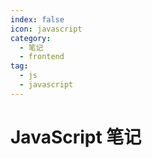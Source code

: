 ```yaml
---
index: false
icon: javascript
category:
  - 笔记
  - frontend
tag:
  - js
  - javascript
---
```


# JavaScript 笔记

<Catalog />
